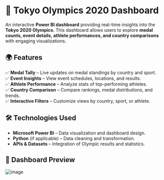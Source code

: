 # 🏅 Tokyo Olympics 2020 Dashboard  

An interactive **Power BI dashboard** providing real-time insights into the **Tokyo 2020 Olympics**. This dashboard allows users to explore **medal counts, event details, athlete performances, and country comparisons** with engaging visualizations.  

## 🌍 Features  
✅ **Medal Tally** – Live updates on medal standings by country and sport.  
✅ **Event Insights** – View event schedules, locations, and results.  
✅ **Athlete Performance** – Analyze stats of top-performing athletes.  
✅ **Country Comparison** – Compare rankings, medal distributions, and trends.  
✅ **Interactive Filters** – Customize views by country, sport, or athlete.  

## 🛠 Technologies Used  
- **Microsoft Power BI** – Data visualization and dashboard design.  
- **Python** (if applicable) – Data cleaning and transformation.  
- **APIs & Datasets** – Integration of Olympic results and statistics.  

## 📸 Dashboard Preview  
![image](https://github.com/user-attachments/assets/46ab5976-0a1f-4464-82f4-f54c63c8849d)

 

 

